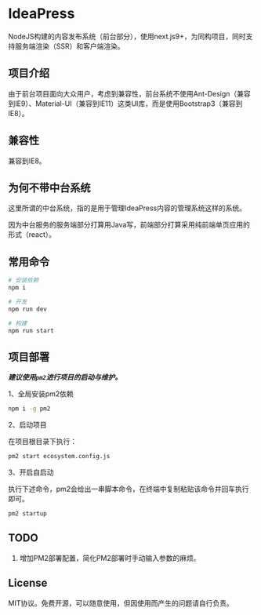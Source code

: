# IdeaPress

NodeJS构建的内容发布系统（前台部分），使用next.js9+，为同构项目，同时支持服务端渲染（SSR）和客户端渲染。

## 项目介绍

由于前台项目面向大众用户，考虑到兼容性，前台系统不使用Ant-Design（兼容到IE9）、Material-UI（兼容到IE11）这类UI库，而是使用Bootstrap3（兼容到IE8）。

## 兼容性

兼容到IE8。

## 为何不带中台系统

这里所谓的中台系统，指的是用于管理IdeaPress内容的管理系统这样的系统。

因为中台服务的服务端部分打算用Java写，前端部分打算采用纯前端单页应用的形式（react）。

## 常用命令

```bash
# 安装依赖
npm i

# 开发
npm run dev

# 构建
npm run start
```

## 项目部署

***建议使用`pm2`进行项目的启动与维护。***

1、全局安装pm2依赖

```bash
npm i -g pm2
```

2、启动项目

在项目根目录下执行：

```bash
pm2 start ecosystem.config.js
```

3、开启自启动

执行下述命令，pm2会给出一串脚本命令，在终端中复制粘贴该命令并回车执行即可。

```bash
pm2 startup
```

## TODO

1. 增加PM2部署配置，简化PM2部署时手动输入参数的麻烦。

## License

MIT协议。免费开源，可以随意使用，但因使用而产生的问题请自行负责。
